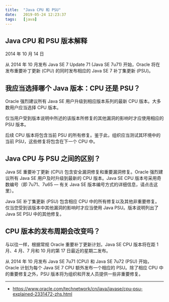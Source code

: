 ```yaml
---
title:  "Java CPU 和 PSU"
date:   2019-05-24 12:23:37
tags:   [java]
---
```


## Java CPU 和 PSU 版本解释
2014 年 10 月 14 日

从 2014 年 10 月发布 Java SE 7 Update 71 (Java SE 7u71) 开始，Oracle 将在发布重要补丁更新 (CPU) 的同时发布相应的 Java SE 7 补丁集更新 (PSU)。

## 我应当选择哪个 Java 版本：CPU 还是 PSU？
Oracle 强烈建议所有 Java SE 用户升级到相应版本系列的最新 CPU 版本。大多数用户应当选择 CPU 版本。

仅当用户受到版本说明中所述的该版本所修复的其他漏洞的影响时才应使用相应的 PSU 版本。

后续 CPU 版本将包含当前 PSU 的所有修复。鉴于此，组织应当测试其环境中的当前 PSU，这些修复将包含在下一个 CPU 中。

## Java CPU 与 PSU 之间的区别？
Java SE 重要补丁更新 (CPU) 包含安全漏洞修复和重要漏洞修复。Oracle 强烈建议所有 Java SE 用户及时升级到最新的 CPU 版本。Java SE CPU 版本号采用奇数编号（即 7u71、7u65 — 有关 Java SE 版本编号方式的详细信息，请点击这里）。

Java SE 补丁集更新 (PSU) 包含相应 CPU 中的所有修复以及其他非重要修复。仅当您受到该版本中其他漏洞的影响时才应当使用 Java PSU。版本说明列出了 Java SE PSU 中的其他修复。

## CPU 版本的发布周期会改变吗？
与以往一样，根据常规 Oracle 重要补丁更新计划，Java SE CPU 版本将在距 1 月、4 月、7 月和 10 月的第 17 日最近的星期二发布。

从 2014 年 10 月发布 Java SE 7u71 (CPU) 和 Java SE 7u72 (PSU) 开始，Oracle 计划为每个 Java SE 7 CPU 额外发布一个相应的 PSU。除了相应 CPU 中的重要修复之外，PSU 版本将为组织和开发人员提供一些非重要修复。

---

- https://www.oracle.com/technetwork/cn/java/javase/cpu-psu-explained-2331472-zhs.html